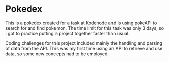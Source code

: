 <h1>Pokedex</h1>

<p>This is a pokedex created for a task at Kodehode and is using pokeAPI to search for and find pokemon. The time limit for this task was only 3 days, so i got to practice putting a project together faster than usual.</p>
<p>Coding challenges for this project included mainly the handling and parsing of data from the API. This was my first time using an API to retrieve and use data, so some new concepts had to be employed.</p>
